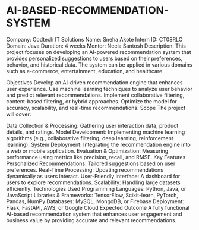 # AI-BASED-RECOMMENDATION-SYSTEM
Company: Codtech IT Solutions 
Name: Sneha Akote
Intern ID: CT08RLO
Domain: Java
Duration: 4 weeks
Mentor: Neela Santosh
Description:
This project focuses on developing an AI-powered recommendation system that provides personalized suggestions to users based on their preferences, behavior, and historical data. The system can be applied in various domains such as e-commerce, entertainment, education, and healthcare.

Objectives
Develop an AI-driven recommendation engine that enhances user experience.
Use machine learning techniques to analyze user behavior and predict relevant recommendations.
Implement collaborative filtering, content-based filtering, or hybrid approaches.
Optimize the model for accuracy, scalability, and real-time recommendations.
Scope
The project will cover:

Data Collection & Processing: Gathering user interaction data, product details, and ratings.
Model Development: Implementing machine learning algorithms (e.g., collaborative filtering, deep learning, reinforcement learning).
System Deployment: Integrating the recommendation engine into a web or mobile application.
Evaluation & Optimization: Measuring performance using metrics like precision, recall, and RMSE.
Key Features
Personalized Recommendations: Tailored suggestions based on user preferences.
Real-Time Processing: Updating recommendations dynamically as users interact.
User-Friendly Interface: A dashboard for users to explore recommendations.
Scalability: Handling large datasets efficiently.
Technologies Used
Programming Languages: Python, Java, or JavaScript
Libraries & Frameworks: TensorFlow, Scikit-learn, PyTorch, Pandas, NumPy
Databases: MySQL, MongoDB, or Firebase
Deployment: Flask, FastAPI, AWS, or Google Cloud
Expected Outcome
A fully functional AI-based recommendation system that enhances user engagement and business value by providing accurate and relevant recommendations.

